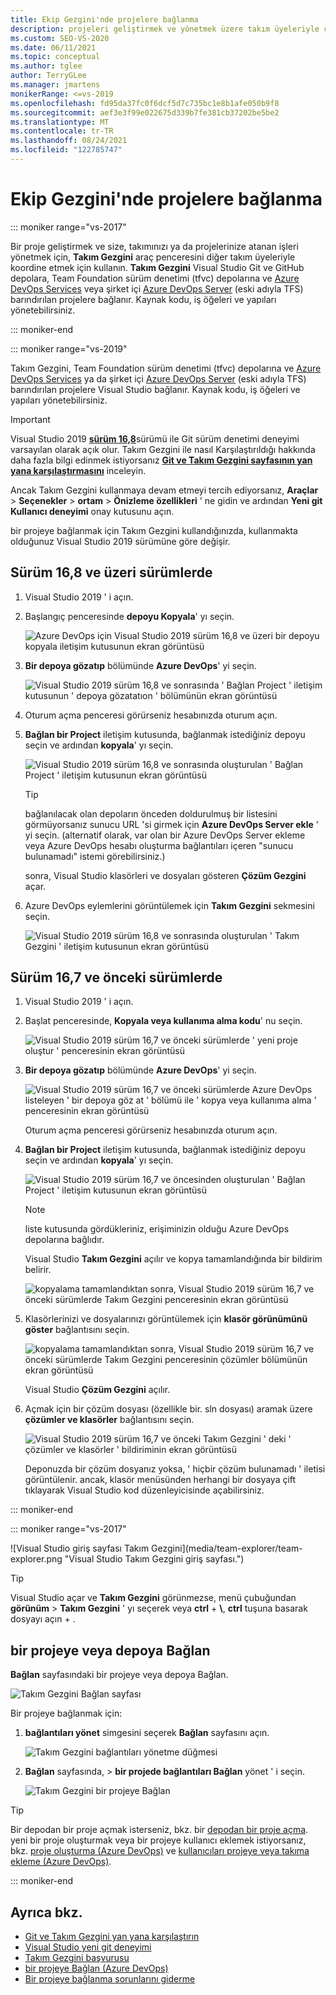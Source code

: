 ```yaml
---
title: Ekip Gezgini'nde projelere bağlanma
description: projeleri geliştirmek ve yönetmek üzere takım üyeleriyle çalışmak için Visual Studio Takım Gezgini nasıl kullanacağınızı öğrenin.
ms.custom: SEO-VS-2020
ms.date: 06/11/2021
ms.topic: conceptual
ms.author: tglee
author: TerryGLee
ms.manager: jmartens
monikerRange: <=vs-2019
ms.openlocfilehash: fd95da37fc0f6dcf5d7c735bc1e8b1afe050b9f8
ms.sourcegitcommit: aef3e3f99e022675d339b7fe381cb37202be5be2
ms.translationtype: MT
ms.contentlocale: tr-TR
ms.lasthandoff: 08/24/2021
ms.locfileid: "122785747"
---
```

# <a name="connect-to-projects-in-team-explorer"></a>Ekip Gezgini'nde projelere bağlanma

::: moniker range="vs-2017"

Bir proje geliştirmek ve size, takımınızı ya da projelerinize atanan işleri yönetmek için, **Takım Gezgini** araç penceresini diğer takım üyeleriyle koordine etmek için kullanın. **Takım Gezgini** Visual Studio Git ve GitHub depolara, Team Foundation sürüm denetimi (tfvc) depolarına ve [Azure DevOps Services](/azure/devops/user-guide/what-is-azure-devops-services) veya şirket içi [Azure DevOps Server](/azure/devops/index-all) (eski adıyla TFS) barındırılan projelere bağlanır. Kaynak kodu, iş öğeleri ve yapıları yönetebilirsiniz.

::: moniker-end

::: moniker range="vs-2019"

Takım Gezgini, Team Foundation sürüm denetimi (tfvc) depolarına ve [Azure DevOps Services](/azure/devops/user-guide/what-is-azure-devops-services) ya da şirket içi [Azure DevOps Server](/azure/devops/user-guide/about-azure-devops-services-tfs?view=azure-devops&preserve-view=true) (eski adıyla TFS) barındırılan projelere Visual Studio bağlanır. Kaynak kodu, iş öğeleri ve yapıları yönetebilirsiniz.

> [!IMPORTANT]
> Visual Studio 2019 [**sürüm 16,8**](/visualstudio/releases/2019/release-notes-history)sürümü ile Git sürüm denetimi deneyimi varsayılan olarak açık olur. Takım Gezgini ile nasıl Karşılaştırıldığı hakkında daha fazla bilgi edinmek istiyorsanız [**Git ve Takım Gezgini sayfasının yan yana karşılaştırmasını**](../version-control/git-team-explorer-feature-comparison.md) inceleyin.
>
> Ancak Takım Gezgini kullanmaya devam etmeyi tercih ediyorsanız, **Araçlar** > **Seçenekler** > **ortam** > **Önizleme özellikleri** ' ne gidin ve ardından **Yeni git Kullanıcı deneyimi** onay kutusunu açın.

bir projeye bağlanmak için Takım Gezgini kullandığınızda, kullanmakta olduğunuz Visual Studio 2019 sürümüne göre değişir.

## <a name="in-version-168-and-later"></a>Sürüm 16,8 ve üzeri sürümlerde

1. Visual Studio 2019 ' i açın.

1. Başlangıç penceresinde **depoyu Kopyala**' yı seçin.

   ![Azure DevOps için Visual Studio 2019 sürüm 16,8 ve üzeri bir depoyu kopyala iletişim kutusunun ekran görüntüsü](../ide/media/vs-2019/clone-repository.png)

1. **Bir depoya gözatıp** bölümünde **Azure DevOps**' yi seçin.

    ![Visual Studio 2019 sürüm 16,8 ve sonrasında ' Bağlan Project ' iletişim kutusunun ' depoya gözatatıon ' bölümünün ekran görüntüsü](../ide/media/vs-2019/browse-repository-azure-devops.png)

1. Oturum açma penceresi görürseniz hesabınızda oturum açın.

1. **Bağlan bir Project** iletişim kutusunda, bağlanmak istediğiniz depoyu seçin ve ardından **kopyala**' yı seçin.

      ![Visual Studio 2019 sürüm 16,8 ve sonrasında oluşturulan ' Bağlan Project ' iletişim kutusunun ekran görüntüsü](../ide/media/vs-2019/connect-project-azure-devops.png)

      > [!TIP]
      > bağlanılacak olan depoların önceden doldurulmuş bir listesini görmüyorsanız sunucu URL 'si girmek için **Azure DevOps Server ekle** ' yi seçin. (alternatif olarak, var olan bir Azure DevOps Server ekleme veya Azure DevOps hesabı oluşturma bağlantıları içeren "sunucu bulunamadı" istemi görebilirsiniz.)

   sonra, Visual Studio klasörleri ve dosyaları gösteren **Çözüm Gezgini** açar.

1. Azure DevOps eylemlerini görüntülemek için **Takım Gezgini** sekmesini seçin.

      ![Visual Studio 2019 sürüm 16,8 ve sonrasında oluşturulan ' Takım Gezgini ' iletişim kutusunun ekran görüntüsü](../ide/media/vs-2019/team-explorer-azure-devops.png)

## <a name="in-version-167-and-earlier"></a>Sürüm 16,7 ve önceki sürümlerde

1. Visual Studio 2019 ' i açın.

1. Başlat penceresinde, **Kopyala veya kullanıma alma kodu**' nu seçin.

   ![Visual Studio 2019 sürüm 16,7 ve önceki sürümlerde ' yeni proje oluştur ' penceresinin ekran görüntüsü](../get-started/media/vs-2019/clone-checkout-code-dark.png)

1. **Bir depoya gözatıp** bölümünde **Azure DevOps**' yi seçin.

   ![Visual Studio 2019 sürüm 16,7 ve önceki sürümlerde Azure DevOps listeleyen ' bir depoya göz at ' bölümü ile ' kopya veya kullanıma alma ' penceresinin ekran görüntüsü](../get-started/media/vs-2019/clone-checkout-code-git-repo-dark.png)

   Oturum açma penceresi görürseniz hesabınızda oturum açın.

1. **Bağlan bir Project** iletişim kutusunda, bağlanmak istediğiniz depoyu seçin ve ardından **kopyala**' yı seçin.

      ![Visual Studio 2019 sürüm 16,7 ve öncesinden oluşturulan ' Bağlan Project ' iletişim kutusunun ekran görüntüsü](../get-started/media/open-proj-azure-devops-connect-cloud-clone.png)

    > [!NOTE]
    > liste kutusunda gördükleriniz, erişiminizin olduğu Azure DevOps depolarına bağlıdır.

   Visual Studio **Takım Gezgini** açılır ve kopya tamamlandığında bir bildirim belirir.

     ![kopyalama tamamlandıktan sonra, Visual Studio 2019 sürüm 16,7 ve önceki sürümlerde Takım Gezgini penceresinin ekran görüntüsü](../get-started/media/vs-2019/clone-complete-azure-devops.png)

1. Klasörlerinizi ve dosyalarınızı görüntülemek için **klasör görünümünü göster** bağlantısını seçin.

     ![kopyalama tamamlandıktan sonra, Visual Studio 2019 sürüm 16,7 ve önceki sürümlerde Takım Gezgini penceresinin çözümler bölümünün ekran görüntüsü](../get-started/media/vs-2019/show-folder-view-azure-devops.png)

     Visual Studio **Çözüm Gezgini** açılır.

1. Açmak için bir çözüm dosyası (özellikle bir. sln dosyası) aramak üzere **çözümler ve klasörler** bağlantısını seçin.

      ![Visual Studio 2019 sürüm 16,7 ve önceki Takım Gezgini ' deki ' çözümler ve klasörler ' bildiriminin ekran görüntüsü](../get-started/media/open-proj-repo-solutions-folders.png)

   Deponuzda bir çözüm dosyanız yoksa, ' hiçbir çözüm bulunamadı ' iletisi görüntülenir. ancak, klasör menüsünden herhangi bir dosyaya çift tıklayarak Visual Studio kod düzenleyicisinde açabilirsiniz.

::: moniker-end

::: moniker range="vs-2017&quot;

![Visual Studio giriş sayfası Takım Gezgini](media/team-explorer/team-explorer.png &quot;Visual Studio Takım Gezgini giriş sayfası.")

> [!TIP]
> Visual Studio açar ve **Takım Gezgini** görünmezse, menü çubuğundan **görünüm**  >  **Takım Gezgini** ' yı seçerek veya **ctrl** + **&#92;**, **ctrl** tuşuna basarak dosyayı açın + .

## <a name="connect-to-a-project-or-repository"></a>bir projeye veya depoya Bağlan

**Bağlan** sayfasındaki bir projeye veya depoya Bağlan.

![Takım Gezgini Bağlan sayfası](media/team-explorer/connect.png "Visual Studio Takım Gezgini Bağlan sayfası")

Bir projeye bağlanmak için:

1. **bağlantıları yönet** simgesini seçerek **Bağlan** sayfasını açın.

   ![Takım Gezgini bağlantıları yönetme düğmesi](media/team-explorer/manage-connections.png "Visual Studio ' de Takım Gezgini-bağlantıları Yönet düğmesi.")

1. **Bağlan** sayfasında,  > **bir projede bağlantıları Bağlan** yönet ' i seçin.

   ![Takım Gezgini bir projeye Bağlan](media/team-explorer/connect-project.png "Takım Gezgini-Visual Studio Project seçeneğine Bağlan.")

> [!TIP]
> Bir depodan bir proje açmak isterseniz, bkz. bir [depodan bir proje açma](../get-started/tutorial-open-project-from-repo-visual-studio-2017.md). yeni bir proje oluşturmak veya bir projeye kullanıcı eklemek istiyorsanız, bkz. [proje oluşturma (Azure DevOps)](/azure/devops/organizations/projects/create-project) ve [kullanıcıları projeye veya takıma ekleme (Azure DevOps)](/azure/devops/organizations/security/add-users-team-project).

::: moniker-end

## <a name="see-also"></a>Ayrıca bkz.

- [Git ve Takım Gezgini yan yana karşılaştırın](git-team-explorer-feature-comparison.md)
- [Visual Studio yeni git deneyimi](git-with-visual-studio.md)
- [Takım Gezgini başvurusu](reference/team-explorer-reference.md)
- [bir projeye Bağlan (Azure DevOps)](/azure/devops/organizations/projects/connect-to-projects)
- [Bir projeye bağlanma sorunlarını giderme](/azure/devops/user-guide/troubleshoot-connection?view=azure-devops&preserve-view=true)
